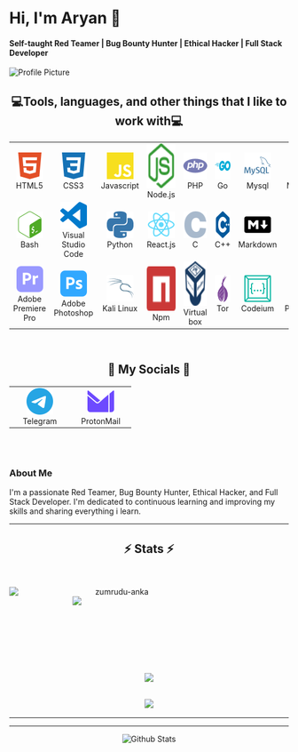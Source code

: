 # Hi, I'm Aryan 👋

#### Self-taught Red Teamer | Bug Bounty Hunter | Ethical Hacker | Full Stack Developer

![Profile Picture](https://github.com/Aryan4lx/Aryan4lx/assets/57567000/169fcf41-2fa9-4230-8799-0afa3a41c0bc)

<h2 align="center">💻Tools, languages, and other things that I like to work with💻</h2>
<div align=center>
<table>
  <tr>
    <td align="center" width="96">
     <a href="/img/html5-color.svg" target="_blank" rel="noopener noreferrer">
      <img src="/img/html5-color.svg" width="48" height="48" alt="html5" />
     </a>
      <br>HTML5
    </td>
    <td align="center" width="96">
      <a href="/img/css3-color.svg" target="_blank" rel="noopener noreferrer">
        <img src="/img/css3-color.svg" width="48" height="48" alt="CSS3" />
      </a>
      <br>CSS3
    </td>
    <td align="center" width="96">
      <a href="/img/javascript-color.svg" target="_blank" rel="noopener noreferrer">
        <img src="/img/javascript-color.svg" width="48" height="48" alt="Javascript" />
      </a>
      <br>Javascript
    </td>
    <td align="center" width="96">
      <a href="/img/nodedotjs-color.svg" target="_blank" rel="noopener noreferrer">
        <img src="/img/nodedotjs-color.svg" width="80" height="80" alt="Nodejs" />
      </a>
      <br>Node.js
    </td>
    <td align="center" width="96">
      <a href="/img/php-color.svg" target="_blank" rel="noopener noreferrer">
        <img src="/img/php-color.svg" width="48" height="48" alt="php" />
      </a>
      <br>PHP
    </td>
    <td align="center" width="96">
      <a href="/img/go-color.svg" target="_blank" rel="noopener noreferrer">
        <img src="/img/go-color.svg" width="48" height="48" alt="Go" />
      </a>
      <br>Go
    </td>
    <td align="center" width="96">
      <a href="/img/mysql-color.svg" target="_blank" rel="noopener noreferrer">
        <img src="/img/mysql-color.svg" width="48" height="48" alt="mysql" />
      </a>
      <br>Mysql
    </td>
    <td align="center" width="96">
      <a href="/img/mongodb-color.svg" target="_blank" rel="noopener noreferrer">
        <img src="/img/mongodb-color.svg" width="48" height="48" alt="mongodb" />
      </a>
      <br>MongoDB
    </td>
    <td align="center" width="96">
      <a href="/img/mongoose-color.svg" target="_blank" rel="noopener noreferrer">
        <img src="/img/mongoose-color.svg" width="48" height="48" alt="mongoose" />
      </a>
      <br>Mongoose
    </td>
  </tr>
  <tr>
    <td align="center" width="96"> 
      <a href="/img/gnubash-color.svg" target="_blank" rel="noopener noreferrer">
        <img src="/img/gnubash-color.svg" width="48" height="48" alt="Bash" />
      </a>
      <br>Bash
    </td>
    <td align="center" width="96">
      <a href="/img/visualstudiocode-color.svg" target="_blank" rel="noopener noreferrer">
        <img src="/img/visualstudiocode-color.svg" width="48" height="48" alt="visualstudiocode" />
      </a>
      <br>Visual Studio Code
    </td>
    <td align="center"  width="96">
      <a href="/img/python-color.svg" target="_blank" rel="noopener noreferrer">
        <img src="/img/python-color.svg" width="48" height="48" alt="python" />
      </a>
      <br>Python
    </td>
    <td align="center"  width="96">
      <a href="/img/react-color.svg" target="_blank" rel="noopener noreferrer">
        <img src="/img/react-color.svg" width="48" height="48" alt="reactjs" />
      </a>
      <br>React.js
    </td>
    <td align="center" width="96">
      <a href="/img/c-color.svg" target="_blank" rel="noopener noreferrer">
        <img src="/img/c-color.svg" width="48" height="48" alt="c" />
      </a>
      <br>C
    </td>
    <td align="center"  width="96">
      <a href="/img/cplusplus-color.svg" target="_blank" rel="noopener noreferrer">
        <img src="/img/cplusplus-color.svg" width="48" height="48" alt="c++" />
      </a>
      <br>C++
    </td>
    <td align="center" width="96">
      <a href="/img/markdown-color.svg" target="_blank" rel="noopener noreferrer">
        <img src="/img/markdown-color.svg" width="48" height="48" alt="markdown" />
      </a>
      <br>Markdown
    </td>
    <td align="center" width="96">
      <a href="/img/git-color.svg" target="_blank" rel="noopener noreferrer">
        <img src="/img/git-color.svg" width="48" height="48" alt="git" />
      </a>
      <br>Git
    </td>
    <td align="center" width="96">
      <a href="/img/github-color.svg" target="_blank" rel="noopener noreferrer">
        <img src="/img/github-color.svg" width="48" height="48" alt="github" />
      </a>
      <br>Github
    </td>
  </tr>
  <tr>
    <td align="center" width="96">
      <a href="/img/adobepremierepro-color.svg" target="_blank" rel="noopener noreferrer">
        <img src="/img/adobepremierepro-color.svg" width="48" height="48" alt="adobepremierepro" />
      </a>
      <br>Adobe Premiere Pro
    </td>
    <td align="center" width="96">
      <a href="/img/adobephotoshop-color.svg" target="_blank" rel="noopener noreferrer">
        <img src="/img/adobephotoshop-color.svg" width="48" height="48" alt="adobephotoshop" />
      </a>
      <br>Adobe Photoshop
    </td>
    <td align="center" width="96">
      <a href="/img/kalilinux-color.svg" target="_blank" rel="noopener noreferrer">
        <img src="/img/kalilinux-color.svg" width="48" height="48" alt="kalilinux" />
      </a>
      <br>Kali Linux
    </td>
    <td align="center" width="96">
      <a href="/img/npm-color.svg" target="_blank" rel="noopener noreferrer">
        <img src="/img/npm-color.svg" width="80" height="80" alt="npm" />
      </a>
      <br>Npm
    </td>
    <td align="center" width="96">
      <a href="/img/virtualbox-color.svg" target="_blank" rel="noopener noreferrer">
        <img src= "/img/virtualbox-color.svg" width="80" height="80" alt="virtualbox" />
      </a>
      <br>Virtual box
    </td>
    <td align="center" width="96">
      <a href="/img/torproject-color.svg" target="_blank" rel="noopener noreferrer">
        <img src="/img/torproject-color.svg" width="48" height="48" alt="torproject" />
      </a>
      <br>Tor
    </td>
    <td align="center" width="96">
      <a href="/img/codeium-color.svg" target="_blank" rel="noopener noreferrer">
        <img src="/img/codeium-color.svg" width="48" height="48" alt="codeium" />
      </a>
      <br>Codeium
    </td>
    <td align="center" width="96">
      <a href="/img/powershell-color.svg" target="_blank" rel="noopener noreferrer">
        <img src="/img/powershell-color.svg" width="48" height="48" alt="powershell" />
      </a>
      <br>Powershell
    </td>
    <td align="center" width="96">
      <a href="/img/tails-color.svg" target="_blank" rel="noopener noreferrer">
        <img src="/img/tails-color.svg" width="48" height="48" alt="tails" />
      </a>
      <br>Tails
    </td>
  </tr>
</table>
</div>

<br/>

<h2 align="center">📱 My Socials 📱</h2>
<div align=center>
<table>
  <tr>
    <td align="center" width="96">
      <a href="https://t.me/ARS4lx">
        <img src="/img/telegram-color.svg" width="48" height="48" alt="telegram" />
      </a>
      <br>Telegram
    </td>
    <td align="center" width="96">
      <a href="mailto:ars4lx@proton.me">
        <img src="/img/protonmail-color.svg" width="48" height="48" alt="protonmail" />
      </a>
      <br>ProtonMail
    </td>
  </tr>
</table>
</div>

<br/><br/>

### About Me

I'm a passionate Red Teamer, Bug Bounty Hunter, Ethical Hacker, and Full Stack Developer. I'm dedicated to continuous learning and improving my skills and sharing everything i learn.

<hr>

<!-- GitHub Stats -->
<h2 align="center">⚡ Stats ⚡</h2>
<br>
<p align=center>
  <div align=center>
    <a href="https://github.com/denvercoder1/github-readme-streak-stats" title="Go to Source">
      <img align="left" width=390 src="https://github-readme-stats.vercel.app/api?username=Aryan4lx&theme=blue-green" alt="zumrudu-anka" />
    </a>
    <a href="https://github.com/anuraghazra/github-readme-stats" title="Go to Source">
      <img align="right" width=390 src="https://github-readme-streak-stats.herokuapp.com/?user=Aryan4lx&theme=blue-green" />
    </a>
  </div>
  <br><br><br><br><br><br><br><br><br>
  <div align=center>
    <a href="https://github.com/anuraghazra/github-readme-stats">
      <img width=325 align="center" src="https://github-readme-stats.vercel.app/api/top-langs/?username=Aryan4lx&theme=blue-green" />
    </a>
  </div>
  <br>
</p>

<div align=center>
<img src="https://github-profile-trophy.vercel.app/?username=Aryan4lx&theme=tokyonight&no-frame=true&row=1&&margin-w=30&no-bg=true">
</div>

<hr>

---

<p align="center">
        <img src="https://raw.githubusercontent.com/bornmay/bornmay/Update/svg/Bottom.svg" alt="Github Stats" />
</p>

